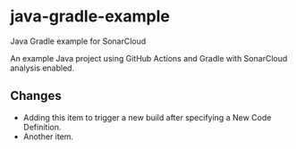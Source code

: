 # java-gradle-example
Java Gradle example for SonarCloud

An example Java project using GitHub Actions and Gradle with SonarCloud analysis enabled.

## Changes
* Adding this item to trigger a new build after specifying a New Code Definition.
* Another item.